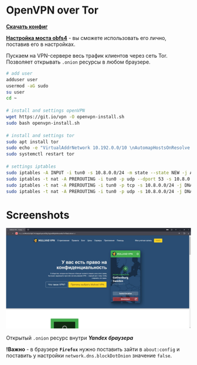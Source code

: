 # OpenVPN over Tor
[**Скачать конфиг**](https://github.com/f5ociety/OpenVPN-over-Tor/releases/download/v2.0/tor.ovpn)

[**Настройка моста obfs4**](https://sigvids.gitlab.io/create-tor-private-obfs4-bridges.html) - вы сможете использовать его лично, поставив его в настройках.

Пускаем на VPN-сервере весь трафик клиентов через сеть Tor. Позволяет открывать ``.onion`` ресурсы в любом браузере. 

```bash 
# add user
adduser user
usermod -aG sudo
su user
cd ~

# install and settings openVPN
wget https://git.io/vpn -O openvpn-install.sh
sudo bash openvpn-install.sh

# install and settings tor
sudo apt install tor
sudo echo -e "VirtualAddrNetwork 10.192.0.0/10 \nAutomapHostsOnResolve 1 \nDNSPort 10.8.0.1:53530 \nTransPort 10.8.0.1:9040" >> /etc/tor/torrc
sudo systemctl restart tor

# settings iptables
sudo iptables -A INPUT -i tun0 -s 10.8.0.0/24 -m state --state NEW -j ACCEPT
sudo iptables -t nat -A PREROUTING -i tun0 -p udp --dport 53 -s 10.8.0.0/24 -j DNAT --to-destination 10.8.0.1:53530
sudo iptables -t nat -A PREROUTING -i tun0 -p tcp -s 10.8.0.0/24 -j DNAT --to-destination 10.8.0.1:9040
sudo iptables -t nat -A PREROUTING -i tun0 -p udp -s 10.8.0.0/24 -j DNAT --to-destination 10.8.0.1:9040
```

# Screenshots
![yandexplusonion](./YandexTor.jpg)

Открытый ``.onion`` ресурс внутри _**Yandex браузера**_

**!Важно** - в браузере **``Firefox``** нужно поставить зайти в ``about:config`` и поставить у настройки ``network.dns.blockDotOnion`` значение ``false``.
